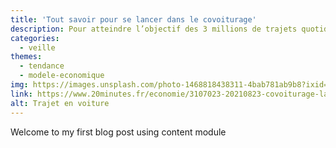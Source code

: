 ```yaml
---
title: 'Tout savoir pour se lancer dans le covoiturage'
description: Pour atteindre l’objectif des 3 millions de trajets quotidiens covoiturés d’ici à 2024, l'Etat multiplie les incitations. Qui peut faire du covoiturage ? Quel gain économique attendre ? Comment partager les frais ? Faut-il une assurance spécifique ? Décryptage
categories: 
  - veille
themes: 
  - tendance
  - modele-economique
img: https://images.unsplash.com/photo-1468818438311-4bab781ab9b8?ixid=MnwxMjA3fDB8MHxwaG90by1wYWdlfHx8fGVufDB8fHx8&ixlib=rb-1.2.1&auto=format&fit=crop&w=1471&q=80
link: https://www.20minutes.fr/economie/3107023-20210823-covoiturage-la-solution-ideale-pour-amortir-ses-trajets
alt: Trajet en voiture
---
```



Welcome to my first blog post using content module
